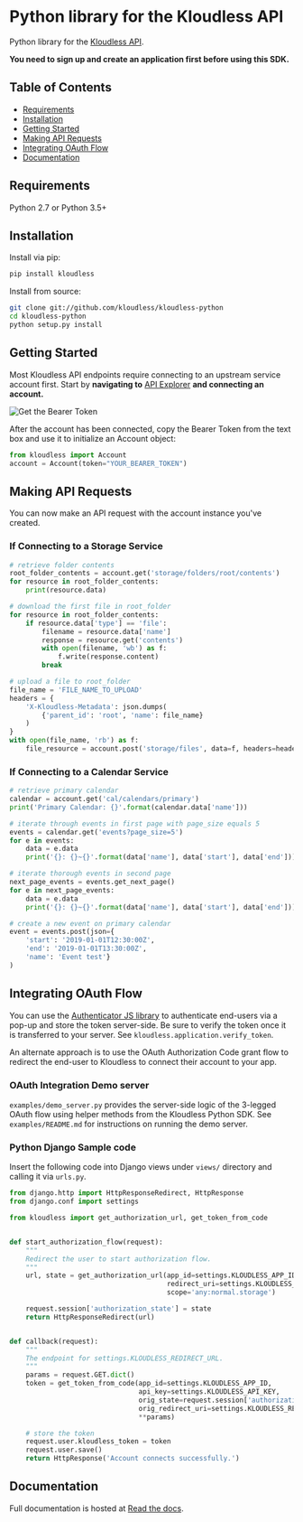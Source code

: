 Python library for the Kloudless API
====================================

Python library for the [Kloudless API](https://developers.kloudless.com).

**You need to sign up and create an application first before using this SDK.**

Table of Contents
-----------------

*   [Requirements](#requirements)
*   [Installation](#installation)
*   [Getting Started](#getting-started)
*   [Making API Requests](#making-api-requests)
*   [Integrating OAuth Flow](#integrating-oauth-flow)
*   [Documentation](#documentation)

Requirements
-----------

Python 2.7 or Python 3.5+

Installation
------------

Install via pip:

```bash
pip install kloudless
```

Install from source:

```bash
git clone git://github.com/kloudless/kloudless-python
cd kloudless-python
python setup.py install
```

Getting Started
---------------

Most Kloudless API endpoints require connecting to an upstream service
account first. Start by **navigating to**
[API Explorer](https://developers.kloudless.com/api-explorer/) **and connecting
an account.**

![Get the Bearer Token](https://kloudless-static-assets.s3.amazonaws.com/p/platform/sdk/images/api-explorer-token.png)

After the account has been connected, copy the Bearer Token from the text box
and use it to initialize an Account object:

```python
from kloudless import Account
account = Account(token="YOUR_BEARER_TOKEN")
```

Making API Requests
-------------------

You can now make an API request with the account instance you've created.

### If Connecting to a Storage Service

```python
# retrieve folder contents
root_folder_contents = account.get('storage/folders/root/contents')
for resource in root_folder_contents:
    print(resource.data)

# download the first file in root_folder
for resource in root_folder_contents:
    if resource.data['type'] == 'file':
        filename = resource.data['name']
        response = resource.get('contents')
        with open(filename, 'wb') as f:
            f.write(response.content)
        break

# upload a file to root_folder
file_name = 'FILE_NAME_TO_UPLOAD'
headers = {
    'X-Kloudless-Metadata': json.dumps(
        {'parent_id': 'root', 'name': file_name}
    )
}
with open(file_name, 'rb') as f:
    file_resource = account.post('storage/files', data=f, headers=headers)
```

### If Connecting to a Calendar Service

```python
# retrieve primary calendar
calendar = account.get('cal/calendars/primary')
print('Primary Calendar: {}'.format(calendar.data['name']))

# iterate through events in first page with page_size equals 5
events = calendar.get('events?page_size=5')
for e in events:
    data = e.data
    print('{}: {}~{}'.format(data['name'], data['start'], data['end']))

# iterate thorough events in second page
next_page_events = events.get_next_page()
for e in next_page_events:
    data = e.data
    print('{}: {}~{}'.format(data['name'], data['start'], data['end']))

# create a new event on primary calendar
event = events.post(json={
    'start': '2019-01-01T12:30:00Z',
    'end': '2019-01-01T13:30:00Z',
    'name': 'Event test'}
)
```

Integrating OAuth Flow
----------------------

You can use the [Authenticator JS library](https://github.com/kloudless/authenticator.js)
to authenticate end-users via a pop-up and store the token server-side. 
Be sure to verify the token once it is transferred to your
server. See `kloudless.application.verify_token`.

An alternate approach is to use the OAuth Authorization Code grant flow to
redirect the end-user to Kloudless to connect their account to your app.

### OAuth Integration Demo server

`examples/demo_server.py` provides the server-side logic of the 3-legged OAuth
flow using helper methods from the Kloudless Python SDK. See 
`examples/README.md` for instructions on running the demo server.

### Python Django Sample code

Insert the following code into Django views under `views/` directory and
calling it via `urls.py`.

```python
from django.http import HttpResponseRedirect, HttpResponse
from django.conf import settings

from kloudless import get_authorization_url, get_token_from_code


def start_authorization_flow(request):
    """
    Redirect the user to start authorization flow.
    """
    url, state = get_authorization_url(app_id=settings.KLOUDLESS_APP_ID,
                                       redirect_uri=settings.KLOUDLESS_REDIRECT_URL,
                                       scope='any:normal.storage')

    request.session['authorization_state'] = state
    return HttpResponseRedirect(url)


def callback(request):
    """
    The endpoint for settings.KLOUDLESS_REDIRECT_URL.
    """
    params = request.GET.dict()
    token = get_token_from_code(app_id=settings.KLOUDLESS_APP_ID,
                                api_key=settings.KLOUDLESS_API_KEY,
                                orig_state=request.session['authorization_state'],
                                orig_redirect_uri=settings.KLOUDLESS_REDIRECT_URL,
                                **params)

    # store the token
    request.user.kloudless_token = token
    request.user.save()
    return HttpResponse('Account connects successfully.')
```

Documentation
-------------

Full documentation is hosted at
[Read the docs](https://kloudless.readthedocs.io/en/latest/).
